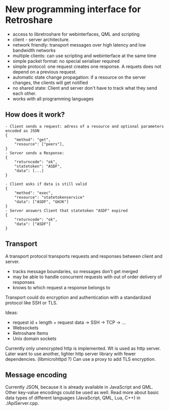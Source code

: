New programming interface for Retroshare
========================================

* access to libretroshare for webinterfaces, QML and scripting
* client - server architecture.
* network friendly: transport messages over high latency and low bandwidth networks
* multiple clients: can use scripting and webinterface at the same time
* simple packet format: no special serialiser required
* simple protocol: one request creates one response. A requets does not depend on a previous request.
* automatic state change propagation: if a resource on the server changes, the clients will get notified
* no shared state: Client and server don't have to track what they send each other.
* works with all programming languages

How does it work?
-----------------

	- Client sends a request: adress of a resource and optional parameters encoded as JSON
	{
		"method": "get",
		"resource": ["peers"],
	}
	- Server sends a Response:
	{
		"returncode": "ok",
		"statetoken": "ASDF",
		"data": [...]
	}

	- Client asks if data is still valid
	{
		"method": "exec",
		"resource": "statetokenservice"
		"data": ["ASDF", "GHJK"]
	}
	- Server answers Client that statetoken "ASDF" expired
	{
		"returncode": "ok",
		"data": ["ASDF"]
	}

Transport
---------

A transport protocol transports requests and responses between client and server.

* tracks message boundaries, so messages don't get merged
* may be able to handle concurrent requests with out of order delivery of responses
* knows to which request a response belongs to

Transport could do encryption and authentication with a standardized protocol like SSH or TLS.

Ideas:

* request id + length + request data -> SSH -> TCP -> ...
* Websockets
* Retroshare Items
* Unix domain sockets

Currently only unencrypted http is implemented. Wt is used as http server.
Later want to use another, lighter http server library with fewer dependencies. (libmicrohttpd ?)
Can use a proxy to add TLS encryption.

Message encoding
----------------

Currently JSON, because it is already available in JavaScript and QML.
Other key-value encodings could be used as well.
Read more about basic data types of different languages (JavaScript, QML, Lua, C++) in ./ApiServer.cpp.
